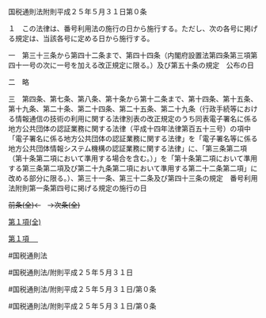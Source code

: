国税通則法附則平成２５年５月３１日第０条

１　この法律は、番号利用法の施行の日から施行する。ただし、次の各号に掲げる規定は、当該各号に定める日から施行する。

一　第三十三条から第四十二条まで、第四十四条（内閣府設置法第四条第三項第四十一号の次に一号を加える改正規定に限る。）及び第五十条の規定　公布の日

二　略

三　第四条、第七条、第八条、第十条から第十二条まで、第十四条、第十五条、第十九条、第二十条、第二十四条、第二十五条、第二十九条（行政手続等における情報通信の技術の利用に関する法律別表の改正規定のうち同表電子署名に係る地方公共団体の認証業務に関する法律（平成十四年法律第百五十三号）の項中「電子署名に係る地方公共団体の認証業務に関する法律」を「電子署名等に係る地方公共団体情報システム機構の認証業務に関する法律」に、「第三条第二項（第十条第二項において準用する場合を含む。）」を「第十条第二項において準用する第三条第二項及び第二十九条第二項において準用する第二十二条第二項」に改める部分に限る。）、第三十一条、第三十二条及び第四十三条の規定　番号利用法附則第一条第四号に掲げる規定の施行の日

~~前条(全)←~~　~~→次条(全)~~

[第１項(全)](国税通則法＿＿＿＿附則平成２５年５月３１日第０条第１項_.md)  

[第１項 　 ](国税通則法＿＿＿＿附則平成２５年５月３１日第０条第１項.md)  

#国税通則法

#国税通則法/附則平成２５年５月３１日

#国税通則法/附則平成２５年５月３１日/第０条

#国税通則法/附則平成２５年５月３１日/第０条

